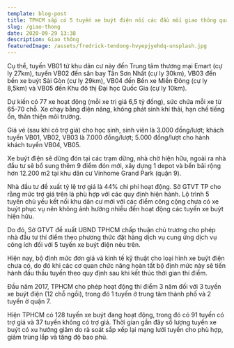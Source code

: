 ```yaml
---
template: blog-post
title: TPHCM sắp có 5 tuyến xe buýt điện nối các đầu mối giao thông quan trọng?
slug: /giao-thong
date: 2020-09-29 13:38
description: Giao thông
featuredImage: /assets/fredrick-tendong-hvyepjyehdq-unsplash.jpg
---
```

Cụ thể, tuyến VB01 từ khu dân cư này đến Trung tâm thương mại Emart (cự ly 27km), tuyến VB02 đến sân bay Tân Sơn Nhất (cự ly 30km), VB03 đến bến xe buýt Sài Gòn (cự ly 29km), VB04 đến Bến xe Miền Đông (cự ly 8,5km) và VB05 đến Khu đô thị Đại học Quốc Gia (cự ly 10km).

Dự kiến có 77 xe hoạt động (mỗi xe trị giá 6,5 tỷ đồng), sức chứa mỗi xe từ 65-70 chỗ. Xe chạy bằng điện năng, không phát sinh khí thải, hạn chế tiếng ồn, thân thiện môi trường.

Giá vé (sau khi có trợ giá) cho học sinh, sinh viên là 3.000 đồng/lượt; khách tuyến VB01, VB02, VB03 là 7.000 đồng/lượt; 5.000 đồng/lượt cho hành khách tuyến VB04, VB05.

Xe buýt điện sẽ dừng đón tại các trạm dừng, nhà chờ hiện hữu, ngoài ra nhà đầu tư sẽ bổ sung thêm 9 điểm đón mới, xây dựng 1 depot và bến bãi rộng hơn 12.200 m2 tại khu dân cư Vinhome Grand Park (quận 9).

Nhà đầu tư đề xuất tỷ lệ trợ giá là 44% chi phí hoạt động. Sở GTVT TP cho rằng mức trợ giá trên là phù hợp với các quy định hiện hành. Lộ trình 5 tuyến chủ yếu kết nối khu dân cư mới với các điểm công cộng chưa có xe buýt phục vụ nên không ảnh hưởng nhiều đến hoạt động các tuyến xe buýt hiện hữu.

Do đó, Sở GTVT đề xuất UBND TPHCM chấp thuận chủ trương cho phép nhà đầu tư thí điểm theo phương thức đặt hàng dịch vụ cung ứng dịch vụ công ích đối với 5 tuyến xe buýt điện nêu trên.

Hiện nay, bộ định mức đơn giá và kinh tế kỹ thuật cho loại hình xe buýt điện chưa có, do đó khi các cơ quan chức năng hoàn tất bộ định mức này sẽ tiến hành đấu thầu tuyến theo quy định sau khi kết thúc thời gian thí điểm.

Đầu năm 2017, TPHCM cho phép hoạt động thí điểm 3 năm đối với 3 tuyến xe buýt điện (12 chỗ ngồi), trong đó 1 tuyến ở trung tâm thành phố và 2 tuyến ở quận 7.

Hiện TPHCM có 128 tuyến xe buýt đang hoạt động, trong đó có 91 tuyến có trợ giá và 37 tuyến không có trợ giá. Thời gian gần đây số lượng tuyến xe buýt có xu hướng giảm do rà soát sắp xếp lại mạng lưới tuyến cho phù hợp, giảm trùng lắp và tăng độ bao phủ.